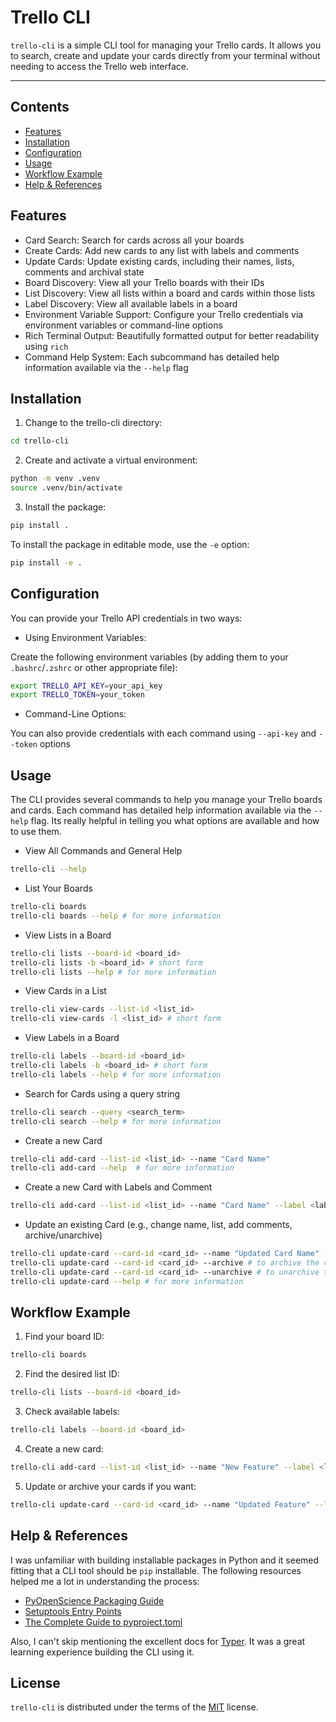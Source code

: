 # Trello CLI

`trello-cli` is a simple CLI tool for managing your Trello cards. It allows you to search, create and update your cards directly from your terminal without needing to access the Trello web interface.

-----

## Contents

- [Features](#features)
- [Installation](#installation)
- [Configuration](#configuration)
- [Usage](#usage)
- [Workflow Example](#workflow-example)
- [Help & References](#help--references)

## Features

- Card Search: Search for cards across all your boards
- Create Cards: Add new cards to any list with labels and comments
- Update Cards: Update existing cards, including their names, lists, comments and archival state
- Board Discovery: View all your Trello boards with their IDs
- List Discovery: View all lists within a board and cards within those lists
- Label Discovery: View all available labels in a board
- Environment Variable Support: Configure your Trello credentials via environment variables or command-line options
- Rich Terminal Output: Beautifully formatted output for better readability using `rich`
- Command Help System: Each subcommand has detailed help information available via the `--help` flag

## Installation

1. Change to the trello-cli directory:

```bash
cd trello-cli
```

2. Create and activate a virtual environment:

```bash
python -m venv .venv
source .venv/bin/activate
```

3. Install the package:

```bash
pip install .
```

To install the package in editable mode, use the `-e` option:

```bash
pip install -e .
```

## Configuration

You can provide your Trello API credentials in two ways:

- Using Environment Variables:

Create the following environment variables (by adding them to your `.bashrc`/`.zshrc` or other appropriate file):

```bash
export TRELLO_API_KEY=your_api_key
export TRELLO_TOKEN=your_token
```

- Command-Line Options:

You can also provide credentials with each command using `--api-key` and `--token` options


## Usage

The CLI provides several commands to help you manage your Trello boards and cards. Each command has detailed help information available via the `--help` flag. Its really helpful in telling you what options are available and how to use them.

- View All Commands and General Help

```bash
trello-cli --help
```

- List Your Boards

```bash
trello-cli boards
trello-cli boards --help # for more information
```

- View Lists in a Board

```bash
trello-cli lists --board-id <board_id>
trello-cli lists -b <board_id> # short form
trello-cli lists --help # for more information
```

- View Cards in a List

```bash
trello-cli view-cards --list-id <list_id>
trello-cli view-cards -l <list_id> # short form
```

- View Labels in a Board

```bash
trello-cli labels --board-id <board_id>
trello-cli labels -b <board_id> # short form
trello-cli labels --help # for more information
```

- Search for Cards using a query string

```bash
trello-cli search --query <search_term>
trello-cli search --help # for more information
```

- Create a new Card

```bash
trello-cli add-card --list-id <list_id> --name "Card Name"
trello-cli add-card --help  # for more information
```

- Create a new Card with Labels and Comment

```bash
trello-cli add-card --list-id <list_id> --name "Card Name" --label <label_id_1>,<label_id_2> --comment "Card Comment"
```

- Update an existing Card (e.g., change name, list, add comments, archive/unarchive)

```bash
trello-cli update-card --card-id <card_id> --name "Updated Card Name" --list-id <new_list_id> --comment "New Comment" 
trello-cli update-card --card-id <card_id> --archive # to archive the card
trello-cli update-card --card-id <card_id> --unarchive # to unarchive the card
trello-cli update-card --help # for more information
```

## Workflow Example

1. Find your board ID:

```bash
trello-cli boards
```

2. Find the desired list ID:

```bash
trello-cli lists --board-id <board_id>
```

3. Check available labels:

```bash
trello-cli labels --board-id <board_id>
```

4. Create a new card:

```bash
trello-cli add-card --list-id <list_id> --name "New Feature" --label <label_id> --comment "Priority task for sprint"
```

5. Update or archive your cards if you want:

```bash
trello-cli update-card --card-id <card_id> --name "Updated Feature" --list-id <new_list_id> --archive
```

## Help & References

I was unfamiliar with building installable packages in Python and it seemed fitting that a CLI tool should be `pip` installable. The following resources helped me a lot in understanding the process:

- [PyOpenScience Packaging Guide](https://www.pyopensci.org/python-package-guide/tutorials/installable-code.html)
- [Setuptools Entry Points](https://setuptools.pypa.io/en/latest/userguide/entry_point.html)
- [The Complete Guide to pyproject.toml](https://devsjc.github.io/blog/20240627-the-complete-guide-to-pyproject-toml/)

Also, I can't skip mentioning the excellent docs for [Typer](https://typer.tiangolo.com/). It was a great learning experience building the CLI using it.

## License

`trello-cli` is distributed under the terms of the [MIT](https://spdx.org/licenses/MIT.html) license.
